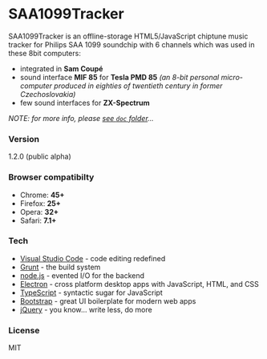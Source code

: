 # SAA1099Tracker

SAA1099Tracker is an offline-storage HTML5/JavaScript chiptune music tracker for Philips SAA 1099 soundchip with 6 channels which was used in these 8bit computers:
  - integrated in **Sam Coupé**
  - sound interface **MIF 85** for **Tesla PMD 85** _(an 8-bit personal micro-computer produced in eighties of twentieth century in former Czechoslovakia)_
  - few sound interfaces for **ZX-Spectrum**

_NOTE: for more info, please [see `doc` folder](doc)..._

### Version
1.2.0 (public alpha)

### Browser compatibilty
  - Chrome: **45+**
  - Firefox: **25+**
  - Opera: **32+**
  - Safari: **7.1+**


### Tech
* [Visual Studio Code] - code editing redefined
* [Grunt] - the build system
* [node.js] - evented I/O for the backend
* [Electron] - cross platform desktop apps with JavaScript, HTML, and CSS
* [TypeScript] - syntactic sugar for JavaScript
* [Bootstrap] - great UI boilerplate for modern web apps
* [jQuery] - you know... write less, do more


### License
MIT


[Visual Studio Code]:https://code.visualstudio.com
[Grunt]:http://gruntjs.com
[node.js]:http://nodejs.org
[Electron]:http://electron.atom.io
[TypeScript]:http://www.typescriptlang.org
[Bootstrap]:http://getbootstrap.com/
[jQuery]:http://jquery.com
